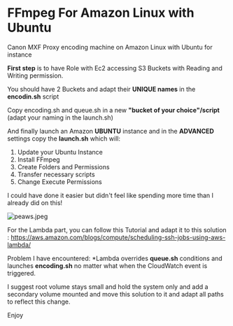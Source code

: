 # FFmpeg For Amazon Linux with Ubuntu

Canon MXF Proxy encoding machine on Amazon Linux with Ubuntu for instance

**First step** is to have Role with Ec2 accessing S3 Buckets with Reading and Writing permission.

You should have 2 Buckets and adapt their **UNIQUE names** in the **encodin.sh** script

Copy encoding.sh and queue.sh in a new **"bucket of your choice"/script** (adapt your naming in the launch.sh)

And finally launch an Amazon **UBUNTU** instance and in the **ADVANCED** settings copy the **launch.sh** which will:

1. Update your Ubuntu Instance
2. Install FFmpeg
3. Create Folders and Permissions
4. Transfer necessary scripts
5. Change Execute Permissions

I could have done it easier but didn't feel like spending more time than I already did on this!

![peaws.jpeg](https://images.zenhubusercontent.com/5b191e8c80f2a54a594719b5/5e1e0371-5cb8-4fa4-ab95-cf41a3906cef)

For the Lambda part, you can follow this Tutorial and adapt it to this solution : https://aws.amazon.com/blogs/compute/scheduling-ssh-jobs-using-aws-lambda/

Problem I have encountered:
*Lambda overrides **queue.sh** conditions and launches **encoding.sh** no matter what when the CloudWatch event is triggered.

I suggest root volume stays small and hold the system only and add a secondary volume mounted and move this solution to it and adapt all paths to reflect this change.

Enjoy
